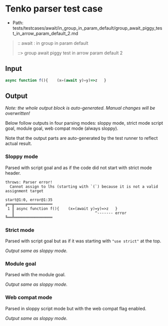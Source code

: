 # Tenko parser test case

- Path: tests/testcases/await/in_group_in_param_default/group_await_piggy_test_in_arrow_param_default_2.md

> :: await : in group in param default
>
> ::> group await piggy test in arrow param default 2

## Input

`````js
async function f(){    (x=(await y)=y)=>z   }
`````

## Output

_Note: the whole output block is auto-generated. Manual changes will be overwritten!_

Below follow outputs in four parsing modes: sloppy mode, strict mode script goal, module goal, web compat mode (always sloppy).

Note that the output parts are auto-generated by the test runner to reflect actual result.

### Sloppy mode

Parsed with script goal and as if the code did not start with strict mode header.

`````
throws: Parser error!
  Cannot assign to lhs (starting with `(`) because it is not a valid assignment target

start@1:0, error@1:35
╔══╦═════════════════
 1 ║ async function f(){    (x=(await y)=y)=>z   }
   ║                                    ^------- error
╚══╩═════════════════

`````

### Strict mode

Parsed with script goal but as if it was starting with `"use strict"` at the top.

_Output same as sloppy mode._

### Module goal

Parsed with the module goal.

_Output same as sloppy mode._

### Web compat mode

Parsed in sloppy script mode but with the web compat flag enabled.

_Output same as sloppy mode._
